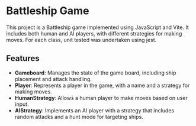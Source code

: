 # Battleship Game

This project is a Battleship game implemented using JavaScript and Vite. It includes both human and AI players, with different strategies for making moves. For each class, unit tested was undertaken using jest.

## Features

- **Gameboard**: Manages the state of the game board, including ship placement and attack handling.
- **Player**: Represents a player in the game, with a name and a strategy for making moves.
- **HumanStrategy**: Allows a human player to make moves based on user input.
- **AIStrategy**: Implements an AI player with a strategy that includes random attacks and a hunt mode for targeting ships.